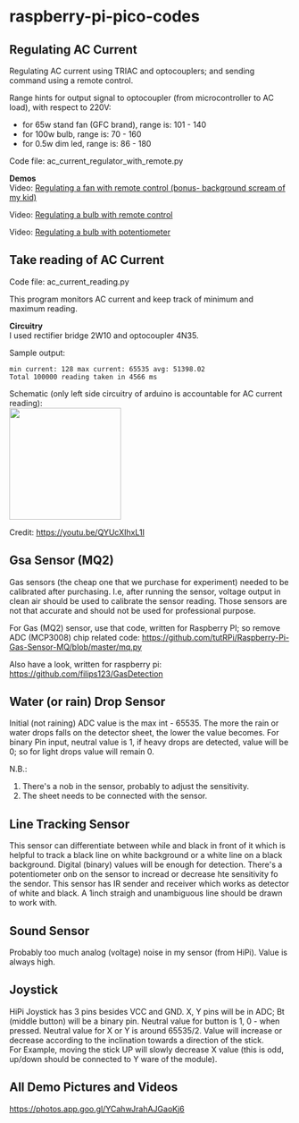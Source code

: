 # raspberry-pi-pico-codes

## Regulating AC Current
Regulating AC current using TRIAC and optocouplers; and sending command using a remote control.

Range hints for output signal to optocoupler (from microcontroller to AC load), with respect to 220V:
- for 65w stand fan (GFC brand), range is: 101 - 140
- for 100w bulb, range is: 70 - 160
- for 0.5w dim led, range is: 86 - 180

Code file: ac_current_regulator_with_remote.py

**Demos**  
Video: <a href="https://photos.google.com/share/AF1QipMxJeXe8Dkfav_fJePZEocG_cxru361X8TlcnVONiT_fjRgSJim8aCU-Fa11UC1pA/photo/AF1QipOptelYxb8-xW6-5J3ekF9xvNZq1vNsd7QG7PdN?key=WU9GYXdtT3dUOHdkZVVSRlJKeWJBaVRmdDNXQjNB">Regulating a fan with remote control (bonus- background scream of my kid)</a>

Video: <a href="https://photos.google.com/share/AF1QipMxJeXe8Dkfav_fJePZEocG_cxru361X8TlcnVONiT_fjRgSJim8aCU-Fa11UC1pA/photo/AF1QipMz-pJeHNw6iP89N1ydZmmvExvDDAOiCz8xLoHA?key=WU9GYXdtT3dUOHdkZVVSRlJKeWJBaVRmdDNXQjNB">Regulating a bulb with remote control</a>

Video: <a href="https://photos.google.com/share/AF1QipMxJeXe8Dkfav_fJePZEocG_cxru361X8TlcnVONiT_fjRgSJim8aCU-Fa11UC1pA/photo/AF1QipPbjrCDit_wPDPTwOCN23eMKoTIX3RGfSgwVuLn?key=WU9GYXdtT3dUOHdkZVVSRlJKeWJBaVRmdDNXQjNB">Regulating a bulb with potentiometer</a>

## Take reading of AC Current
Code file: ac_current_reading.py

This program monitors AC current and keep
track of minimum and maximum reading.

**Circuitry**  
I used rectifier bridge 2W10 and optocoupler 4N35.

Sample output:  
```
min current: 128 max current: 65535 avg: 51398.02
Total 100000 reading taken in 4566 ms
```

Schematic (only left side circuitry of arduino is accountable for AC current reading):  
<a target="_blank" href="https://lh3.googleusercontent.com/pw/AM-JKLXFKrohAGjWrk25F_v2sq2eaMBxQOGTispUBZIjVsyH1zBfgdsUs7SPJRppQ5ONNgDjZ3tImUcQBZd7oDOYtAc-8LwWNZYcYVFl4V1EkUV3-gNIRqlRYCXxVrsHfa2J2iBoStuJt17DVIM6jw0NnTYy=w1380-h525-no?authuser=0">
	<img width="200" src="https://lh3.googleusercontent.com/pw/AM-JKLXFKrohAGjWrk25F_v2sq2eaMBxQOGTispUBZIjVsyH1zBfgdsUs7SPJRppQ5ONNgDjZ3tImUcQBZd7oDOYtAc-8LwWNZYcYVFl4V1EkUV3-gNIRqlRYCXxVrsHfa2J2iBoStuJt17DVIM6jw0NnTYy=w1380-h525-no?authuser=0">
</a>

Credit: https://youtu.be/QYUcXIhxL1I


## Gsa Sensor (MQ2)
Gas sensors (the cheap one that we purchase for experiment)
needed to be calibrated after purchasing.
I.e, after running the sensor, voltage output in clean air should be used to calibrate the sensor reading.
Those sensors are not that accurate and should not be used
for professional purpose.

For Gas (MQ2) sensor, use that code, written for Raspberry PI; so remove ADC (MCP3008) chip related code:
https://github.com/tutRPi/Raspberry-Pi-Gas-Sensor-MQ/blob/master/mq.py

Also have a look, written for raspberry pi:
https://github.com/filips123/GasDetection


## Water (or rain) Drop Sensor
Initial (not raining) ADC value is the max int - 65535. The more the rain or water drops falls on the detector sheet, the lower the value becomes.
For binary Pin input, neutral value is 1, if heavy drops are detected, value will be 0; so for light drops value will remain 0.

N.B.:
1. There's a nob in the sensor, probably to adjust the sensitivity.
2. The sheet needs to be connected with the sensor.

## Line Tracking Sensor
This sensor can differentiate between while and
black in front of it which is helpful to track
a black line on white background or a white line
on a black background.
Digital (binary) values will be enough for detection.
There's a potentiometer onb on the sensor to incread or decrease hte sensitivity fo the sendor.
This sensor has IR sender and receiver which works as detector of white and black.
A 1inch straigh and unambiguous line should be drawn to work with.

## Sound Sensor
Probably too much analog (voltage) noise in my sensor (from HiPi). Value is always high.

## Joystick
HiPi Joystick has 3 pins besides VCC and GND. X, Y pins will be in ADC;
Bt (middle button) will be a binary pin.
Neutral value for button is 1, 0 - when pressed. Neutral value for 
X or Y is around 65535/2. Value will increase or decrease according 
to the inclination towards a direction of the stick.  
For Example, moving the stick UP will slowly decrease X value (this 
is odd, up/down should be connected to Y ware of the module).


## All Demo Pictures and Videos
https://photos.app.goo.gl/YCahwJrahAJGaoKj6
